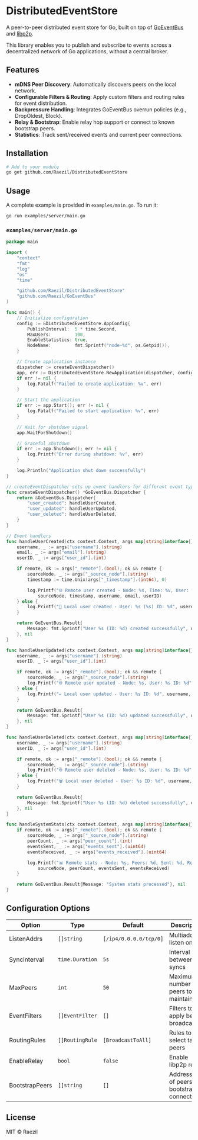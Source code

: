 # DistributedEventStore

A peer-to-peer distributed event store for Go, built on top of [GoEventBus](https://github.com/Raezil/GoEventBus) and [libp2p](https://github.com/libp2p/go-libp2p).

This library enables you to publish and subscribe to events across a decentralized network of Go applications, without a central broker.

## Features

* **mDNS Peer Discovery**: Automatically discovers peers on the local network.
* **Configurable Filters & Routing**: Apply custom filters and routing rules for event distribution.
* **Backpressure Handling**: Integrates GoEventBus overrun policies (e.g., DropOldest, Block).
* **Relay & Bootstrap**: Enable relay hop support or connect to known bootstrap peers.
* **Statistics**: Track sent/received events and current peer connections.

## Installation

```bash
# Add to your module
go get github.com/Raezil/DistributedEventStore
```

## Usage
A complete example is provided in `examples/main.go`. To run it:

```bash
go run examples/server/main.go
```

### `examples/server/main.go`

```go
package main

import (
	"context"
	"fmt"
	"log"
	"os"
	"time"

	"github.com/Raezil/DistributedEventStore"
	"github.com/Raezil/GoEventBus"
)

func main() {
	// Initialize configuration
	config := &DistributedEventStore.AppConfig{
		PublishInterval:  5 * time.Second,
		MaxUsers:         100,
		EnableStatistics: true,
		NodeName:         fmt.Sprintf("node-%d", os.Getpid()),
	}

	// Create application instance
	dispatcher := createEventDispatcher()
	app, err := DistributedEventStore.NewApplication(dispatcher, config)
	if err != nil {
		log.Fatalf("Failed to create application: %v", err)
	}

	// Start the application
	if err := app.Start(); err != nil {
		log.Fatalf("Failed to start application: %v", err)
	}

	// Wait for shutdown signal
	app.WaitForShutdown()

	// Graceful shutdown
	if err := app.Shutdown(); err != nil {
		log.Printf("Error during shutdown: %v", err)
	}

	log.Println("Application shut down successfully")
}

// createEventDispatcher sets up event handlers for different event types
func createEventDispatcher() *GoEventBus.Dispatcher {
	return &GoEventBus.Dispatcher{
		"user_created": handleUserCreated,
		"user_updated": handleUserUpdated,
		"user_deleted": handleUserDeleted,
	}
}

// Event handlers
func handleUserCreated(ctx context.Context, args map[string]interface{}) (GoEventBus.Result, error) {
	username, _ := args["username"].(string)
	email, _ := args["email"].(string)
	userID, _ := args["user_id"].(int)

	if remote, ok := args["_remote"].(bool); ok && remote {
		sourceNode, _ := args["_source_node"].(string)
		timestamp := time.Unix(args["_timestamp"].(int64), 0)

		log.Printf("🌐 Remote user created - Node: %s, Time: %v, User: %s (%s) ID: %d",
			sourceNode, timestamp, username, email, userID)
	} else {
		log.Printf("👤 Local user created - User: %s (%s) ID: %d", username, email, userID)
	}

	return GoEventBus.Result{
		Message: fmt.Sprintf("User %s (ID: %d) created successfully", username, userID),
	}, nil
}

func handleUserUpdated(ctx context.Context, args map[string]interface{}) (GoEventBus.Result, error) {
	username, _ := args["username"].(string)
	userID, _ := args["user_id"].(int)

	if remote, ok := args["_remote"].(bool); ok && remote {
		sourceNode, _ := args["_source_node"].(string)
		log.Printf("🌐 Remote user updated - Node: %s, User: %s ID: %d", sourceNode, username, userID)
	} else {
		log.Printf("✏️ Local user updated - User: %s ID: %d", username, userID)
	}

	return GoEventBus.Result{
		Message: fmt.Sprintf("User %s (ID: %d) updated successfully", username, userID),
	}, nil
}

func handleUserDeleted(ctx context.Context, args map[string]interface{}) (GoEventBus.Result, error) {
	username, _ := args["username"].(string)
	userID, _ := args["user_id"].(int)

	if remote, ok := args["_remote"].(bool); ok && remote {
		sourceNode, _ := args["_source_node"].(string)
		log.Printf("🌐 Remote user deleted - Node: %s, User: %s ID: %d", sourceNode, username, userID)
	} else {
		log.Printf("🗑️ Local user deleted - User: %s ID: %d", username, userID)
	}

	return GoEventBus.Result{
		Message: fmt.Sprintf("User %s (ID: %d) deleted successfully", username, userID),
	}, nil
}

func handleSystemStats(ctx context.Context, args map[string]interface{}) (GoEventBus.Result, error) {
	if remote, ok := args["_remote"].(bool); ok && remote {
		sourceNode, _ := args["_source_node"].(string)
		peerCount, _ := args["peer_count"].(int)
		eventsSent, _ := args["events_sent"].(uint64)
		eventsReceived, _ := args["events_received"].(uint64)

		log.Printf("📊 Remote stats - Node: %s, Peers: %d, Sent: %d, Received: %d",
			sourceNode, peerCount, eventsSent, eventsReceived)
	}

	return GoEventBus.Result{Message: "System stats processed"}, nil
}
```

## Configuration Options

| Option         | Type            | Default                | Description                                |
| -------------- | --------------- | ---------------------- | ------------------------------------------ |
| ListenAddrs    | `[]string`      | `[/ip4/0.0.0.0/tcp/0]` | Multiaddrs to listen on                    |
| SyncInterval   | `time.Duration` | `5s`                   | Interval between syncs                     |
| MaxPeers       | `int`           | `50`                   | Maximum number of peers to maintain        |
| EventFilters   | `[]EventFilter` | `[]`                   | Filters to apply before broadcasting       |
| RoutingRules   | `[]RoutingRule` | `[BroadcastToAll]`     | Rules to select target peers               |
| EnableRelay    | `bool`          | `false`                | Enable libp2p relay                        |
| BootstrapPeers | `[]string`      | `[]`                   | Addresses of peers to bootstrap connect to |

## License

MIT © Raezil
